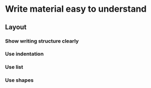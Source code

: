 # Write material easy to understand

## Layout

### Show writing structure clearly

### Use indentation

### Use list

### Use shapes
